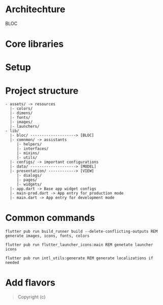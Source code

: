 
# Architechture
BLOC

# Core libraries

# Setup

# Project structure
```
- assets/ -> resources 
  |- colors/
  |- dimens/
  |- fonts/
  |- images/
  |- launchers/
- lib/
  |- bloc/ --------------------> [BLOC]
  |- comnmon/ -> assistants
     |- helpers/
     |- interfaces/
     |- mixins/
     |- utils/
  |- configs/ -> important configurations
  |- data/ --------------------> [MODEL]
  |- presentation/ ------------> [VIEW]
     |- dialogs/
     |- pages/
     |- widgets/
  |- app.dart -> Base app widget configs
  |- main-prod.dart -> App entry for production mode
  |- main.dart -> App entry for development mode
```
# Common commands

```  
flutter pub run build_runner build --delete-conflicting-outputs REM generate images, icons, fonts, colors
```  

```  
flutter pub run flutter_launcher_icons:main REM genetate launcher icons
```  

```  
flutter pub run intl_utils:generate REM generate localizations if needed
```  

# Add flavors


> Copyright (c)
